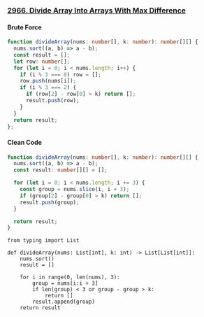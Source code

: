 ### [2966. Divide Array Into Arrays With Max Difference](https://leetcode.com/problems/divide-array-into-arrays-with-max-difference/)
#### Brute Force
```Typescript
function divideArray(nums: number[], k: number): number[][] {
  nums.sort((a, b) => a - b);
  const result = [];
  let row: number[];
  for (let i = 0; i < nums.length; i++) {
    if (i % 3 === 0) row = [];
    row.push(nums[i]);
    if (i % 3 === 2) {
      if (row[2] - row[0] > k) return [];
      result.push(row);
    }
  }
  return result;
};
```
#### Clean Code
```Typescript
function divideArray(nums: number[], k: number): number[][] {
  nums.sort((a, b) => a - b);
  const result: number[][] = [];

  for (let i = 0; i < nums.length; i += 3) {
    const group = nums.slice(i, i + 3);
    if (group[2] - group[0] > k) return [];
    result.push(group);
  }

  return result;
}

```
```Python3
from typing import List

def divideArray(nums: List[int], k: int) -> List[List[int]]:
    nums.sort()
    result = []

    for i in range(0, len(nums), 3):
        group = nums[i:i + 3]
        if len(group) < 3 or group - group > k:
            return []
        result.append(group)
    return result
```
